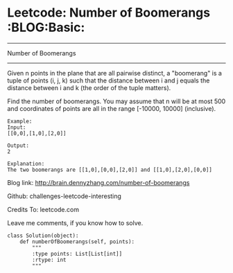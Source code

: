 # Leetcode: Number of Boomerangs     :BLOG:Basic:


---

Number of Boomerangs  

---

Given n points in the plane that are all pairwise distinct, a "boomerang" is a tuple of points (i, j, k) such that the distance between i and j equals the distance between i and k (the order of the tuple matters).  

Find the number of boomerangs. You may assume that n will be at most 500 and coordinates of points are all in the range [-10000, 10000] (inclusive).  

    Example:
    Input:
    [[0,0],[1,0],[2,0]]
    
    Output:
    2
    
    Explanation:
    The two boomerangs are [[1,0],[0,0],[2,0]] and [[1,0],[2,0],[0,0]]

Blog link: <http://brain.dennyzhang.com/number-of-boomerangs>  

Github: challenges-leetcode-interesting  

Credits To: leetcode.com  

Leave me comments, if you know how to solve.  

    class Solution(object):
        def numberOfBoomerangs(self, points):
            """
            :type points: List[List[int]]
            :rtype: int
            """